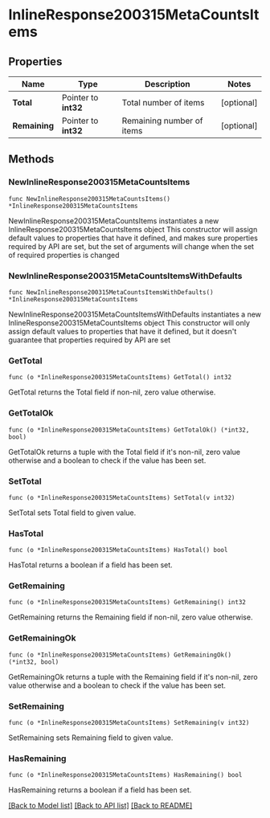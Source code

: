 # InlineResponse200315MetaCountsItems

## Properties

Name | Type | Description | Notes
------------ | ------------- | ------------- | -------------
**Total** | Pointer to **int32** | Total number of items | [optional] 
**Remaining** | Pointer to **int32** | Remaining number of items | [optional] 

## Methods

### NewInlineResponse200315MetaCountsItems

`func NewInlineResponse200315MetaCountsItems() *InlineResponse200315MetaCountsItems`

NewInlineResponse200315MetaCountsItems instantiates a new InlineResponse200315MetaCountsItems object
This constructor will assign default values to properties that have it defined,
and makes sure properties required by API are set, but the set of arguments
will change when the set of required properties is changed

### NewInlineResponse200315MetaCountsItemsWithDefaults

`func NewInlineResponse200315MetaCountsItemsWithDefaults() *InlineResponse200315MetaCountsItems`

NewInlineResponse200315MetaCountsItemsWithDefaults instantiates a new InlineResponse200315MetaCountsItems object
This constructor will only assign default values to properties that have it defined,
but it doesn't guarantee that properties required by API are set

### GetTotal

`func (o *InlineResponse200315MetaCountsItems) GetTotal() int32`

GetTotal returns the Total field if non-nil, zero value otherwise.

### GetTotalOk

`func (o *InlineResponse200315MetaCountsItems) GetTotalOk() (*int32, bool)`

GetTotalOk returns a tuple with the Total field if it's non-nil, zero value otherwise
and a boolean to check if the value has been set.

### SetTotal

`func (o *InlineResponse200315MetaCountsItems) SetTotal(v int32)`

SetTotal sets Total field to given value.

### HasTotal

`func (o *InlineResponse200315MetaCountsItems) HasTotal() bool`

HasTotal returns a boolean if a field has been set.

### GetRemaining

`func (o *InlineResponse200315MetaCountsItems) GetRemaining() int32`

GetRemaining returns the Remaining field if non-nil, zero value otherwise.

### GetRemainingOk

`func (o *InlineResponse200315MetaCountsItems) GetRemainingOk() (*int32, bool)`

GetRemainingOk returns a tuple with the Remaining field if it's non-nil, zero value otherwise
and a boolean to check if the value has been set.

### SetRemaining

`func (o *InlineResponse200315MetaCountsItems) SetRemaining(v int32)`

SetRemaining sets Remaining field to given value.

### HasRemaining

`func (o *InlineResponse200315MetaCountsItems) HasRemaining() bool`

HasRemaining returns a boolean if a field has been set.


[[Back to Model list]](../README.md#documentation-for-models) [[Back to API list]](../README.md#documentation-for-api-endpoints) [[Back to README]](../README.md)


